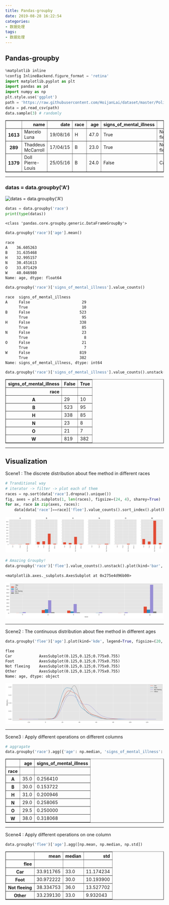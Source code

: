 ```yaml
---
title: Pandas-groupby
date: 2019-08-28 16:22:54
categories:
- 数据处理
tags:
- 数据处理
---
```


## Pandas-groupby


```python
%matplotlib inline
%config InlineBackend.figure_format = 'retina'
import matplotlib.pyplot as plt
import pandas as pd
import numpy as np
plt.style.use('ggplot')
path = 'https://raw.githubusercontent.com/HoijanLai/dataset/master/PoliceKillingsUS.csv'
data = pd.read_csv(path)
data.sample(3) # randomly
```




<div>
<style scoped>
    .dataframe tbody tr th:only-of-type {
        vertical-align: middle;
    }

    .dataframe tbody tr th {
        vertical-align: top;
    }

    .dataframe thead th {
        text-align: right;
    }
</style>
<table border="1" class="dataframe">
  <thead>
    <tr style="text-align: right;">
      <th></th>
      <th>name</th>
      <th>date</th>
      <th>race</th>
      <th>age</th>
      <th>signs_of_mental_illness</th>
      <th>flee</th>
    </tr>
  </thead>
  <tbody>
    <tr>
      <th>1613</th>
      <td>Marcelo Luna</td>
      <td>19/08/16</td>
      <td>H</td>
      <td>47.0</td>
      <td>True</td>
      <td>Not fleeing</td>
    </tr>
    <tr>
      <th>289</th>
      <td>Thaddeus McCarroll</td>
      <td>17/04/15</td>
      <td>B</td>
      <td>23.0</td>
      <td>True</td>
      <td>Not fleeing</td>
    </tr>
    <tr>
      <th>1379</th>
      <td>Doll Pierre-Louis</td>
      <td>25/05/16</td>
      <td>B</td>
      <td>24.0</td>
      <td>False</td>
      <td>Car</td>
    </tr>
  </tbody>
</table>
</div>



---
### datas = data.groupby('A')
![datas = data.groupby('A')](https://upload-images.jianshu.io/upload_images/2862169-51af7d4ae64c2f78.png?imageMogr2/auto-orient/)


```python
datas = data.groupby('race')
print(type(datas))
```

    <class 'pandas.core.groupby.generic.DataFrameGroupBy'>
    


```python
data.groupby('race')['age'].mean()
```




    race
    A    36.605263
    B    31.635468
    H    32.995157
    N    30.451613
    O    33.071429
    W    40.046980
    Name: age, dtype: float64




```python
data.groupby('race')['signs_of_mental_illness'].value_counts()
```




    race  signs_of_mental_illness
    A     False                       29
          True                        10
    B     False                      523
          True                        95
    H     False                      338
          True                        85
    N     False                       23
          True                         8
    O     False                       21
          True                         7
    W     False                      819
          True                       382
    Name: signs_of_mental_illness, dtype: int64




```python
data.groupby('race')['signs_of_mental_illness'].value_counts().unstack()
```




<div>
<style scoped>
    .dataframe tbody tr th:only-of-type {
        vertical-align: middle;
    }

    .dataframe tbody tr th {
        vertical-align: top;
    }

    .dataframe thead th {
        text-align: right;
    }
</style>
<table border="1" class="dataframe">
  <thead>
    <tr style="text-align: right;">
      <th>signs_of_mental_illness</th>
      <th>False</th>
      <th>True</th>
    </tr>
    <tr>
      <th>race</th>
      <th></th>
      <th></th>
    </tr>
  </thead>
  <tbody>
    <tr>
      <th>A</th>
      <td>29</td>
      <td>10</td>
    </tr>
    <tr>
      <th>B</th>
      <td>523</td>
      <td>95</td>
    </tr>
    <tr>
      <th>H</th>
      <td>338</td>
      <td>85</td>
    </tr>
    <tr>
      <th>N</th>
      <td>23</td>
      <td>8</td>
    </tr>
    <tr>
      <th>O</th>
      <td>21</td>
      <td>7</td>
    </tr>
    <tr>
      <th>W</th>
      <td>819</td>
      <td>382</td>
    </tr>
  </tbody>
</table>
</div>



---
## Visualization
Scene1 : The discrete distribution about flee method in different races


```python
# Tranditional way
# iterator -> filter -> plot each of them
races = np.sort(data['race'].dropna().unique())
fig, axes = plt.subplots(1, len(races), figsize=(24, 4), sharey=True)
for ax, race in zip(axes, races):
    data[data['race']==race]['flee'].value_counts().sort_index().plot(kind='bar', ax=ax, title=race)
```


![png](https://raw.githubusercontent.com/plumprc/plumprc.github.io/master/_posts/%E6%95%B0%E6%8D%AE%E5%A4%84%E7%90%86/Pandas-Groupby_files/Pandas-Groupby_8_0.png)



```python
# Amazing Groupby!
data.groupby('race')['flee'].value_counts().unstack().plot(kind='bar', figsize=(20, 4))
```




    <matplotlib.axes._subplots.AxesSubplot at 0x275e4d96b00>




![png](https://raw.githubusercontent.com/plumprc/plumprc.github.io/master/_posts/%E6%95%B0%E6%8D%AE%E5%A4%84%E7%90%86/Pandas-Groupby_files/Pandas-Groupby_9_1.png)


---
Scene2 : The continuous distribution about flee method in different ages


```python
data.groupby('flee')['age'].plot(kind='kde', legend=True, figsize=(20, 5))
```




    flee
    Car            AxesSubplot(0.125,0.125;0.775x0.755)
    Foot           AxesSubplot(0.125,0.125;0.775x0.755)
    Not fleeing    AxesSubplot(0.125,0.125;0.775x0.755)
    Other          AxesSubplot(0.125,0.125;0.775x0.755)
    Name: age, dtype: object




![png](https://raw.githubusercontent.com/plumprc/plumprc.github.io/master/_posts/%E6%95%B0%E6%8D%AE%E5%A4%84%E7%90%86/Pandas-Groupby_files/Pandas-Groupby_11_1.png)


---
Scene3 : Apply different operations on different columns


```python
# aggragate
data.groupby('race').agg({'age': np.median, 'signs_of_mental_illness': np.mean})
```




<div>
<style scoped>
    .dataframe tbody tr th:only-of-type {
        vertical-align: middle;
    }

    .dataframe tbody tr th {
        vertical-align: top;
    }

    .dataframe thead th {
        text-align: right;
    }
</style>
<table border="1" class="dataframe">
  <thead>
    <tr style="text-align: right;">
      <th></th>
      <th>age</th>
      <th>signs_of_mental_illness</th>
    </tr>
    <tr>
      <th>race</th>
      <th></th>
      <th></th>
    </tr>
  </thead>
  <tbody>
    <tr>
      <th>A</th>
      <td>35.0</td>
      <td>0.256410</td>
    </tr>
    <tr>
      <th>B</th>
      <td>30.0</td>
      <td>0.153722</td>
    </tr>
    <tr>
      <th>H</th>
      <td>31.0</td>
      <td>0.200946</td>
    </tr>
    <tr>
      <th>N</th>
      <td>29.0</td>
      <td>0.258065</td>
    </tr>
    <tr>
      <th>O</th>
      <td>29.5</td>
      <td>0.250000</td>
    </tr>
    <tr>
      <th>W</th>
      <td>38.0</td>
      <td>0.318068</td>
    </tr>
  </tbody>
</table>
</div>



---
Scene4 : Apply different operations on one column


```python
data.groupby('flee')['age'].agg([np.mean, np.median, np.std])
```




<div>
<style scoped>
    .dataframe tbody tr th:only-of-type {
        vertical-align: middle;
    }

    .dataframe tbody tr th {
        vertical-align: top;
    }

    .dataframe thead th {
        text-align: right;
    }
</style>
<table border="1" class="dataframe">
  <thead>
    <tr style="text-align: right;">
      <th></th>
      <th>mean</th>
      <th>median</th>
      <th>std</th>
    </tr>
    <tr>
      <th>flee</th>
      <th></th>
      <th></th>
      <th></th>
    </tr>
  </thead>
  <tbody>
    <tr>
      <th>Car</th>
      <td>33.911765</td>
      <td>33.0</td>
      <td>11.174234</td>
    </tr>
    <tr>
      <th>Foot</th>
      <td>30.972222</td>
      <td>30.0</td>
      <td>10.193900</td>
    </tr>
    <tr>
      <th>Not fleeing</th>
      <td>38.334753</td>
      <td>36.0</td>
      <td>13.527702</td>
    </tr>
    <tr>
      <th>Other</th>
      <td>33.239130</td>
      <td>33.0</td>
      <td>9.932043</td>
    </tr>
  </tbody>
</table>
</div>
